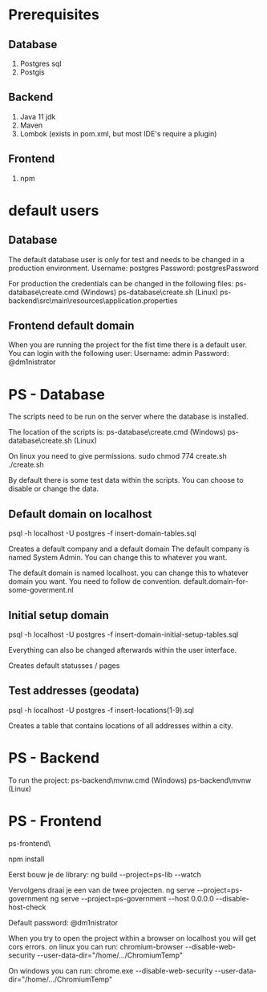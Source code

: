 # Prerequisites
## Database
1) Postgres sql
2) Postgis

## Backend 
1) Java 11 jdk
2) Maven
3) Lombok (exists in pom.xml, but most IDE's require a plugin)

## Frontend
1) npm

# default users
## Database
The default database user is only for test and needs to be changed in a production environment.
Username: postgres
Password: postgresPassword

For production the credentials can be changed in the following files:
ps-database\create.cmd (Windows)
ps-database\create.sh (Linux)
ps-backend\src\main\resources\application.properties

## Frontend default domain
When you are running the project for the fist time there is a default user. You can login with the following user:
Username: admin
Password: @dm1nistrator

# PS - Database
The scripts need to be run on the server where the database is installed.

The location of the scripts is:
ps-database\create.cmd (Windows)
ps-database\create.sh (Linux)

On linux you need to give permissions.
sudo chmod 774 create.sh
./create.sh

By default there is some test data within the scripts. You can choose to disable or change the data.

## Default domain on localhost
psql -h localhost -U postgres -f insert-domain-tables.sql

Creates a default company and a default domain
The default company is named System Admin. You can change this to whatever you want.

The default domain is named localhost. you can change this to whatever domain you want. You need to follow de convention.
default.domain-for-some-goverment.nl

## Initial setup domain
psql -h localhost -U postgres -f insert-domain-initial-setup-tables.sql

Everything can also be changed afterwards within the user interface.

Creates default statusses / pages

## Test addresses (geodata)
psql -h localhost -U postgres -f insert-locations(1-9).sql

Creates a table that contains locations of all addresses within a city.

# PS - Backend
To run the project:
ps-backend\mvnw.cmd (Windows)
ps-backend\mvnw (Linux)

# PS - Frontend
ps-frontend\

npm install

Eerst bouw je de library:
ng build --project=ps-lib --watch

Vervolgens draai je een van de twee projecten.
ng serve --project=ps-government
ng serve --project=ps-government --host 0.0.0.0 --disable-host-check

Default password: @dm1nistrator

When you try to open the project within a browser on localhost you will get cors errors.
on linux you can run:
chromium-browser --disable-web-security --user-data-dir="/home/.../ChromiumTemp"

On windows you can run:
chrome.exe --disable-web-security --user-data-dir="/home/.../ChromiumTemp"
